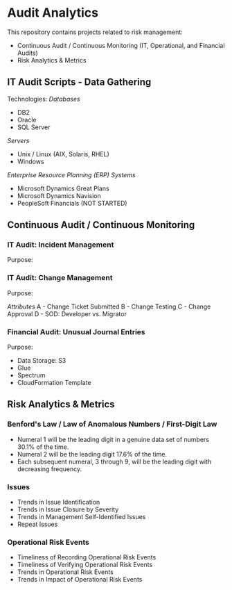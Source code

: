 # Audit Analytics
This repository contains projects related to risk management:
 - Continuous Audit / Continuous Monitoring (IT, Operational, and Financial Audits)
 - Risk Analytics & Metrics

## IT Audit Scripts - Data Gathering
Technologies:
*Databases*
 - DB2
 - Oracle
 - SQL Server

*Servers*
 - Unix / Linux (AIX, Solaris, RHEL)
 - Windows

*Enterprise Resource Planning (ERP) Systems*
 - Microsoft Dynamics Great Plans
 - Microsoft Dynamics Navision
 - PeopleSoft Financials (NOT STARTED)

## Continuous Audit / Continuous Monitoring
### IT Audit: Incident Management
Purpose:

### IT Audit: Change Management
Purpose:

*Attributes*
A - Change Ticket Submitted
B - Change Testing
C - Change Approval
D - SOD: Developer vs. Migrator

### Financial Audit: Unusual Journal Entries
Purpose:

 - Data Storage: S3
 - Glue
 - Spectrum
 - CloudFormation Template

## Risk Analytics & Metrics
### Benford's Law / Law of Anomalous Numbers / First-Digit Law
 - Numeral 1 will be the leading digit in a genuine data set of numbers 30.1% of the time.
 - Numeral 2 will be the leading digit 17.6% of the time.
 - Each subsequent numeral, 3 through 9, will be the leading digit with decreasing frequency.

### Issues
 - Trends in Issue Identification
 - Trends in Issue Closure by Severity
 - Trends in Management Self-Identified Issues
 - Repeat Issues

### Operational Risk Events
 - Timeliness of Recording Operational Risk Events
 - Timeliness of Verifying Operational Risk Events
 - Trends in Operational Risk Events
 - Trends in Impact of Operational Risk Events
